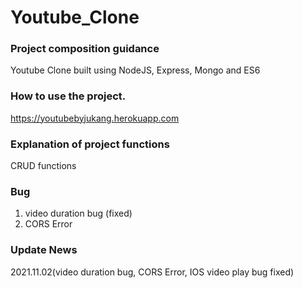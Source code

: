 Youtube_Clone
==============

### Project composition guidance
Youtube Clone built using NodeJS, Express, Mongo and ES6

### How to use the project.
https://youtubebyjukang.herokuapp.com

### Explanation of project functions
CRUD functions

### Bug
1. video duration bug (fixed)
2. CORS Error


### Update News
2021.11.02(video duration bug, CORS Error, IOS video play bug fixed)
